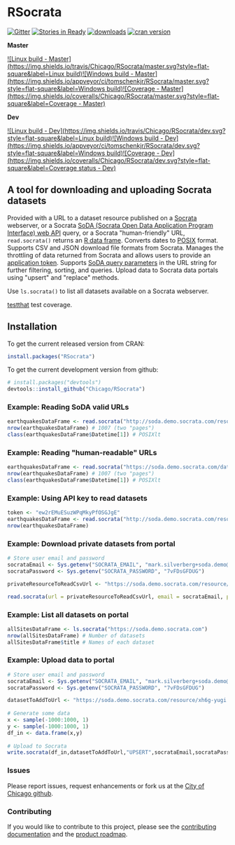 RSocrata
========

[![Gitter](https://badges.gitter.im/gitterHQ/gitter.svg)](https://gitter.im/Chicago/RSocrata)
[![Stories in Ready](https://badge.waffle.io/Chicago/RSocrata.svg?label=ready&title=Ready)](http://waffle.io/Chicago/RSocrata)
[![downloads](http://cranlogs.r-pkg.org/badges/RSocrata)](http://cran.rstudio.com/web/packages/RSocrata/index.html)
[![cran version](http://www.r-pkg.org/badges/version/RSocrata)](http://cran.rstudio.com/web/packages/RSocrata)

**Master** 

[![Linux build - Master](https://img.shields.io/travis/Chicago/RSocrata/master.svg?style=flat-square&label=Linux build)](https://travis-ci.org/Chicago/RSocrata)[![Windows build - Master](https://img.shields.io/appveyor/ci/tomschenkjr/RSocrata/master.svg?style=flat-square&label=Windows build)](https://ci.appveyor.com/project/tomschenkjr/rsocrata/branch/master)[![Coverage - Master](https://img.shields.io/coveralls/Chicago/RSocrata/master.svg?style=flat-square&label=Coverage - Master)](https://coveralls.io/r/Chicago/RSocrata?branch=master)

**Dev**

[![Linux build - Dev](https://img.shields.io/travis/Chicago/RSocrata/dev.svg?style=flat-square&label=Linux build)](https://travis-ci.org/Chicago/RSocrata)[![Windows build - Dev](https://img.shields.io/appveyor/ci/tomschenkjr/RSocrata/dev.svg?style=flat-square&label=Windows build)](https://ci.appveyor.com/project/tomschenkjr/rsocrata/branch/dev)[![Coverage - Dev](https://img.shields.io/coveralls/Chicago/RSocrata/dev.svg?style=flat-square&label=Coverage status - Dev)](https://coveralls.io/r/Chicago/RSocrata?branch=dev)

A tool for downloading and uploading Socrata datasets
-----------------------------------------------------

Provided with a URL to a dataset resource published on a [Socrata](http://www.socrata.com) webserver,
or a Socrata [SoDA (Socrata Open Data Application Program Interface) web API](http://dev.socrata.com) query,
or a Socrata "human-friendly" URL, ```read.socrata()```
returns an [R data frame](http://stat.ethz.ch/R-manual/R-devel/library/base/html/data.frame.html).
Converts dates to [POSIX](http://stat.ethz.ch/R-manual/R-devel/library/base/html/DateTimeClasses.html) format.
Supports CSV and JSON download file formats from Socrata.
Manages the throttling of data returned from Socrata and allows users to provide an [application token](http://dev.socrata.com/docs/app-tokens.html).
Supports [SoDA query parameters](http://dev.socrata.com/docs/queries.html) in the URL string for further filtering, sorting, and queries.
Upload data to Socrata data portals using "upsert" and "replace" methods.

Use ```ls.socrata()``` to list all datasets available on a Socrata webserver.

[testthat](http://cran.r-project.org/package=testthat) test coverage.

Installation
-------------

To get the current released version from CRAN:

```R
install.packages("RSocrata")
```

To get the current development version from github:

```R
# install.packages("devtools")
devtools::install_github("Chicago/RSocrata")
```

### Example: Reading SoDA valid URLs
```r
earthquakesDataFrame <- read.socrata("http://soda.demo.socrata.com/resource/4334-bgaj.csv")
nrow(earthquakesDataFrame) # 1007 (two "pages")
class(earthquakesDataFrame$Datetime[1]) # POSIXlt
```

### Example: Reading "human-readable" URLs
```r
earthquakesDataFrame <- read.socrata("https://soda.demo.socrata.com/dataset/USGS-Earthquakes-for-2012-11-01-API-School-Demo/4334-bgaj")
nrow(earthquakesDataFrame) # 1007 (two "pages")
class(earthquakesDataFrame$Datetime[1]) # POSIXlt
```

### Example: Using API key to read datasets
```r
token <- "ew2rEMuESuzWPqMkyPfOSGJgE"
earthquakesDataFrame <- read.socrata("http://soda.demo.socrata.com/resource/4334-bgaj.csv", app_token = token)
nrow(earthquakesDataFrame)
```

### Example: Download private datasets from portal
```r
# Store user email and password
socrataEmail <- Sys.getenv("SOCRATA_EMAIL", "mark.silverberg+soda.demo@socrata.com")
socrataPassword <- Sys.getenv("SOCRATA_PASSWORD", "7vFDsGFDUG")

privateResourceToReadCsvUrl <- "https://soda.demo.socrata.com/resource/a9g2-feh2.csv" # dataset

read.socrata(url = privateResourceToReadCsvUrl, email = socrataEmail, password = socrataPassword)
```

### Example: List all datasets on portal
```r
allSitesDataFrame <- ls.socrata("https://soda.demo.socrata.com")
nrow(allSitesDataFrame) # Number of datasets
allSitesDataFrame$title # Names of each dataset
```

### Example: Upload data to portal
```r
# Store user email and password
socrataEmail <- Sys.getenv("SOCRATA_EMAIL", "mark.silverberg+soda.demo@socrata.com")
socrataPassword <- Sys.getenv("SOCRATA_PASSWORD", "7vFDsGFDUG")

datasetToAddToUrl <- "https://soda.demo.socrata.com/resource/xh6g-yugi.json" # dataset
 
# Generate some data
x <- sample(-1000:1000, 1)
y <- sample(-1000:1000, 1)
df_in <- data.frame(x,y)
 
# Upload to Socrata
write.socrata(df_in,datasetToAddToUrl,"UPSERT",socrataEmail,socrataPassword)
```

### Issues

Please report issues, request enhancements or fork us at the [City of Chicago github](https://github.com/Chicago/RSocrata/issues).

### Contributing

If you would like to contribute to this project, please see the [contributing documentation](CONTRIBUTING.md) and the [product roadmap](https://github.com/Chicago/RSocrata/wiki/Roadmap#planned-releases).
